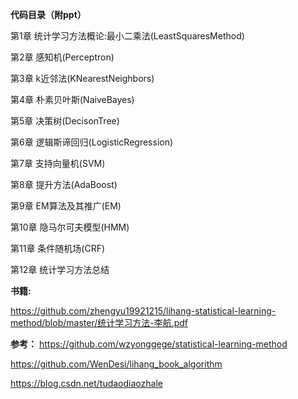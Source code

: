 **代码目录（附ppt）**

第1章 统计学习方法概论:最小二乘法(LeastSquaresMethod)

第2章 感知机(Perceptron)

第3章 k近邻法(KNearestNeighbors)

第4章 朴素贝叶斯(NaiveBayes)

第5章 决策树(DecisonTree)

第6章 逻辑斯谛回归(LogisticRegression)

第7章 支持向量机(SVM)

第8章 提升方法(AdaBoost)

第9章 EM算法及其推广(EM)

第10章 隐马尔可夫模型(HMM)

第11章 条件随机场(CRF)

第12章 统计学习方法总结

**书籍:**

https://github.com/zhengyu19921215/lihang-statistical-learning-method/blob/master/统计学习方法-李航.pdf

**参考：**
https://github.com/wzyonggege/statistical-learning-method

https://github.com/WenDesi/lihang_book_algorithm

https://blog.csdn.net/tudaodiaozhale


